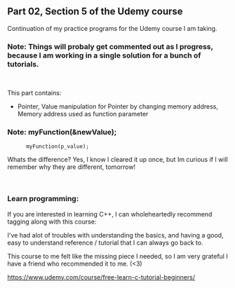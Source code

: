 ## Part 02, Section 5 of the Udemy course

Continuation of my practice programs for the Udemy course I am taking.

### Note: Things will probaly get commented out as I progress, because I am working in a single solution for a bunch of tutorials.

<br>

This part contains:
  * Pointer, Value manipulation for Pointer by changing memory address, Memory address used as function parameter

### Note: myFunction(&newValue);
          myFunction(p_value);
      
Whats the difference? Yes, I know I cleared it up once, but Im curious if I will remember why they are different, tomorrow!

<br>

### Learn programming:
If you are interested in learning C++, I can wholeheartedly recommend tagging along with this course:<br>

I've had alot of troubles with understanding the basics, and having a good,
easy to understand reference / tutorial that I can always go back to.

This course to me felt like the missing piece I needed,
so I am very grateful I have a friend who recommended it to me. (<3)

https://www.udemy.com/course/free-learn-c-tutorial-beginners/
